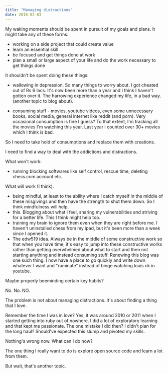```yaml
---
title: "Managing distractions"
date: 2018-02-03
---
```


My waking moments should be spent in pursuit of my goals and plans. It might take any of these forms:

* working on a side project that could create value
* learn an essential skill
* be focused and get things done at work
* plan a small or large aspect of your life and do the work necessary to get things done


It shouldn't be spent doing these things:

* wallowing in depression. So many things to worry about. I got cheated out of Rs 6 lacs. It's now been more than a year and I think I haven't gotten over it. The harrowing experience changed my life, in a bad way. (another topic to blog about).

* consuming stuff - movies, youtube videos, even some unnecessary books, social media, general internet like reddit (and porn). Very occasional consumption is fine I guess? To that extent, I'm tracking all the movies I'm watching this year. Last year I counted over 30+ movies which I think is bad.


So I need to take hold of consumptions and replace them with creations.

I need to find a way to deal with the addictions and distractions.

What won't work:

* running blocking softwares like self control, rescue time, deleting chess.com account etc.

What will work (I think):

* being mindful, at least to the ability where I catch myself in the middle of these misgivings and then have the strength to shut them down. So I think mindfulness will help.
* this. Blogging about what I feel, sharing my vulnerabilities and striving for a better life. This I think might help too.
* training my brain to ignore them even when they are right before me. I haven't uninstalled chess from my ipad, but it's been more than a week since I opened it.
* The edw519 idea. Always be in the middle of some constructive work so that when you have time, it's easy to jump into these constructive works rather than getting overwhelmed about what to start and then not starting anything and instead consuming stuff. Renewing this blog was one such thing. I now have a place to go quickly and write down whatever I want and "ruminate" instead of binge watching louis ck in youtube.

Maybe properly beeminding certain key habits?

No. No. NO.

The problem is not about managing distractions. It's about finding a thing that I love.

Remember the time I was in love? Yes, it was around 2010 or 2011 when I started getting into ruby out of nowhere. I did a lot of exploratory learning and that kept me passionate. The one mistake I did then? I didn't plan for the long haul? Should've expected this slump and pivoted my skills.

Nothing's wrong now. What can I do now?

The one thing I really want to do is explore open source code and learn a lot from them.

But wait, that's another topic.
